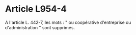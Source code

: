 # Article L954-4

A l'article L. 442-7, les mots : " ou coopérative d'entreprise ou d'administration " sont supprimés.
